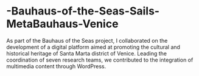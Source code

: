 # -Bauhaus-of-the-Seas-Sails-MetaBauhaus-Venice
As part of the Bauhaus of the Seas project, I collaborated on the development of a digital platform aimed at promoting the cultural and historical heritage of Santa Marta district of Venice. Leading the coordination of seven research teams, we contributed to the integration of multimedia content through WordPress.
